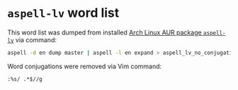 # `aspell-lv` word list

This word list was dumped from installed [Arch Linux AUR package `aspell-lv`](https://aur.archlinux.org/packages/aspell-lv) via command:

```sh
aspell -d en dump master | aspell -l en expand > aspell_lv_no_conjugations.dict
```

Word conjugations were removed via Vim command:

```vim
:%s/ .*$//g
```
